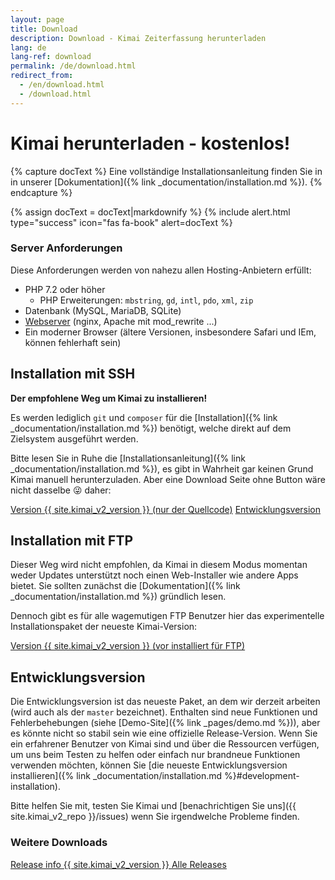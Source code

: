 ```yaml
---
layout: page
title: Download
description: Download - Kimai Zeiterfassung herunterladen
lang: de
lang-ref: download
permalink: /de/download.html
redirect_from:
  - /en/download.html
  - /download.html
---
```


# Kimai herunterladen - kostenlos!

{% capture docText %}
Eine vollständige Installationsanleitung finden Sie in in unserer [Dokumentation]({% link _documentation/installation.md %}).
{% endcapture %}

{% assign docText = docText|markdownify %}
{% include alert.html type="success" icon="fas fa-book" alert=docText %}

### Server Anforderungen

Diese Anforderungen werden von nahezu allen Hosting-Anbietern erfüllt:

- PHP 7.2 oder höher
    - PHP Erweiterungen: `mbstring`, `gd`, `intl`, `pdo`, `xml`, `zip` 
- Datenbank (MySQL, MariaDB, SQLite)
- [Webserver](https://www.kimai.org/documentation/webserver-configuration.html) (nginx, Apache mit mod_rewrite ...)
- Ein moderner Browser (ältere Versionen, insbesondere Safari und IEm, können fehlerhaft sein)

## Installation mit SSH 

**Der empfohlene Weg um Kimai zu installieren!** 

Es werden lediglich `git` und `composer` für die [Installation]({% link _documentation/installation.md %}) benötigt, welche direkt auf dem Zielsystem ausgeführt werden.

Bitte lesen Sie in Ruhe die [Installationsanleitung]({% link _documentation/installation.md %}), es gibt in Wahrheit gar keinen Grund Kimai manuell herunterzuladen. 
Aber eine Download Seite ohne Button wäre nicht dasselbe 😜 daher:
 
<a href="{{ site.kimai_v2_repo }}/archive/{{ site.kimai_v2_version }}.zip" class="btn btn-primary"><i class="fas fa-download"></i> Version {{ site.kimai_v2_version }} (nur der Quellcode)</a>
<a href="{{ site.kimai_v2_repo }}/zipball/master" class="btn btn-secondary"><i class="fas fa-download"></i> Entwicklungsversion</a>

## Installation mit FTP

Dieser Weg wird nicht empfohlen, da Kimai in diesem Modus momentan weder Updates unterstützt noch einen Web-Installer wie andere Apps bietet.
Sie sollten zunächst die [Dokumentation]({% link _documentation/installation.md %}) gründlich lesen.

Dennoch gibt es für alle wagemutigen FTP Benutzer hier das experimentelle Installationspaket der neueste Kimai-Version:

<a href="{{ site.kimai_v2_repo }}/releases/download/{{ site.kimai_v2_version }}/kimai-release-{{ site.kimai_v2_version }}.zip" class="btn btn-primary"><i class="fas fa-download"></i> Version {{ site.kimai_v2_version }} (vor installiert für FTP)</a>

## Entwicklungsversion

Die Entwicklungsversion ist das neueste Paket, an dem wir derzeit arbeiten (wird auch als der `master` bezeichnet). 
Enthalten sind neue Funktionen und Fehlerbehebungen (siehe [Demo-Site]({% link _pages/demo.md %})), aber es könnte nicht so stabil sein wie eine offizielle Release-Version.
Wenn Sie ein erfahrener Benutzer von Kimai sind und über die Ressourcen verfügen, um uns beim Testen zu helfen oder einfach nur brandneue Funktionen verwenden möchten, können Sie [die neueste Entwicklungsversion installieren]({% link _documentation/installation.md %}#development-installation).

Bitte helfen Sie mit, testen Sie Kimai und [benachrichtigen Sie uns]({{ site.kimai_v2_repo }}/issues) wenn Sie irgendwelche Probleme finden.

### Weitere Downloads

<a href="{{ site.kimai_v2_repo }}/releases/tag/{{ site.kimai_v2_version }}" class="btn btn-secondary"><i class="fab fa-github"></i> Release info {{ site.kimai_v2_version }} </a>
<a href="{{ site.kimai_v2_repo }}/releases" class="btn btn-secondary"><i class="fab fa-github"></i> Alle Releases </a>
